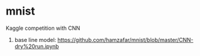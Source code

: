 # mnist
Kaggle competition with CNN
  1. base line model:
     https://github.com/hamzafar/mnist/blob/master/CNN-dry%20run.ipynb


